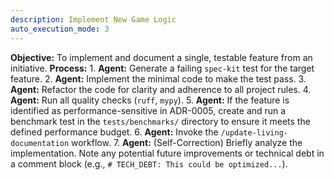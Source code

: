 ```yaml
---
description: Implement New Game Logic
auto_execution_mode: 3
---
```


**Objective:** To implement and document a single, testable feature from an initiative.
**Process:**
    1. **Agent:** Generate a failing `spec-kit` test for the target feature.
    2. **Agent:** Implement the minimal code to make the test pass.
    3. **Agent:** Refactor the code for clarity and adherence to all project rules.
    4. **Agent:** Run all quality checks (`ruff`, `mypy`).
    5. **Agent:** If the feature is identified as performance-sensitive in ADR-0005, create and run a benchmark test in the `tests/benchmarks/` directory to ensure it meets the defined performance budget.
    6. **Agent:** Invoke the `/update-living-documentation` workflow.
    7. **Agent:** (Self-Correction) Briefly analyze the implementation. Note any potential future improvements or technical debt in a comment block (e.g., `# TECH_DEBT: This could be optimized...`).